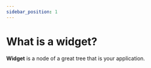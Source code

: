 ```yaml
---
sidebar_position: 1
---
```


# What is a widget?

**Widget** is a node of a great tree that is your application.
